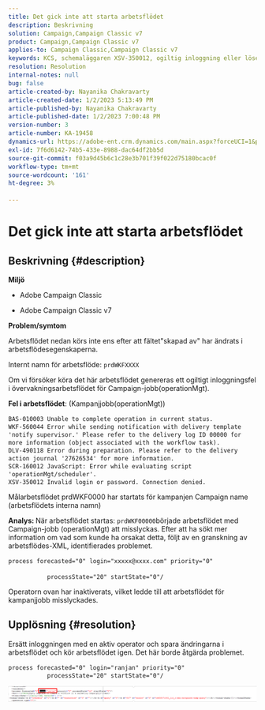 ```yaml
---
title: Det gick inte att starta arbetsflödet
description: Beskrivning
solution: Campaign,Campaign Classic v7
product: Campaign,Campaign Classic v7
applies-to: Campaign Classic,Campaign Classic v7
keywords: KCS, schemaläggaren XSV-350012, ogiltig inloggning eller lösenord. Anslutning nekad.
resolution: Resolution
internal-notes: null
bug: false
article-created-by: Nayanika Chakravarty
article-created-date: 1/2/2023 5:13:49 PM
article-published-by: Nayanika Chakravarty
article-published-date: 1/2/2023 7:00:48 PM
version-number: 3
article-number: KA-19458
dynamics-url: https://adobe-ent.crm.dynamics.com/main.aspx?forceUCI=1&pagetype=entityrecord&etn=knowledgearticle&id=596d01cc-c08a-ed11-81ac-6045bd006c82
exl-id: 7f6d6142-74b5-433e-8988-dac64df2bb5d
source-git-commit: f03a9d45b6c1c28e3b701f39f022d75180bcac0f
workflow-type: tm+mt
source-wordcount: '161'
ht-degree: 3%

---
```


# Det gick inte att starta arbetsflödet

## Beskrivning {#description}


<b>Miljö</b>

- Adobe Campaign Classic

- Adobe Campaign Classic v7

<b>Problem/symtom</b>

Arbetsflödet nedan körs inte ens efter att fältet&quot;skapad av&quot; har ändrats i arbetsflödesegenskaperna.

Internt namn för arbetsflöde: ``prdWKFXXXX``

Om vi försöker köra det här arbetsflödet genereras ett ogiltigt inloggningsfel i övervakningsarbetsflödet för Campaign-jobb(operationMgt).

<b>Fel i arbetsflödet</b>: (Kampanjjobb(operationMgt))




```
BAS-010003 Unable to complete operation in current status.
WKF-560044 Error while sending notification with delivery template 'notify supervisor.' Please refer to the delivery log ID 00000 for more information (object associated with the workflow task).
DLV-490118 Error during preparation. Please refer to the delivery action journal '27626534' for more information.
SCR-160012 JavaScript: Error while evaluating script 'operationMgt/scheduler'.
XSV-350012 Invalid login or password. Connection denied.
```




Målarbetsflödet prdWKF0000 har startats för kampanjen Campaign name (arbetsflödets interna namn)

<b>Analys: </b>
När arbetsflödet startas: `prdWKF00000`började arbetsflödet med Campaign-jobb (operationMgt) att misslyckas. Efter att ha sökt mer information om vad som kunde ha orsakat detta, följt av en granskning av arbetsflödes-XML, identifierades problemet.




```
process forecasted="0" login="xxxxx@xxxx.com" priority="0"

           processState="20" startState="0"/
```




Operatorn ovan har inaktiverats, vilket ledde till att arbetsflödet för kampanjjobb misslyckades.


## Upplösning {#resolution}


Ersätt inloggningen med en aktiv operator och spara ändringarna i arbetsflödet och kör arbetsflödet igen. Det här borde åtgärda problemet.




```
process forecasted="0" login="ranjan" priority="0"
           processState="20" startState="0"/
```






![](assets/852729f9-68d0-ec11-a7b5-0022480a8e40.png)

